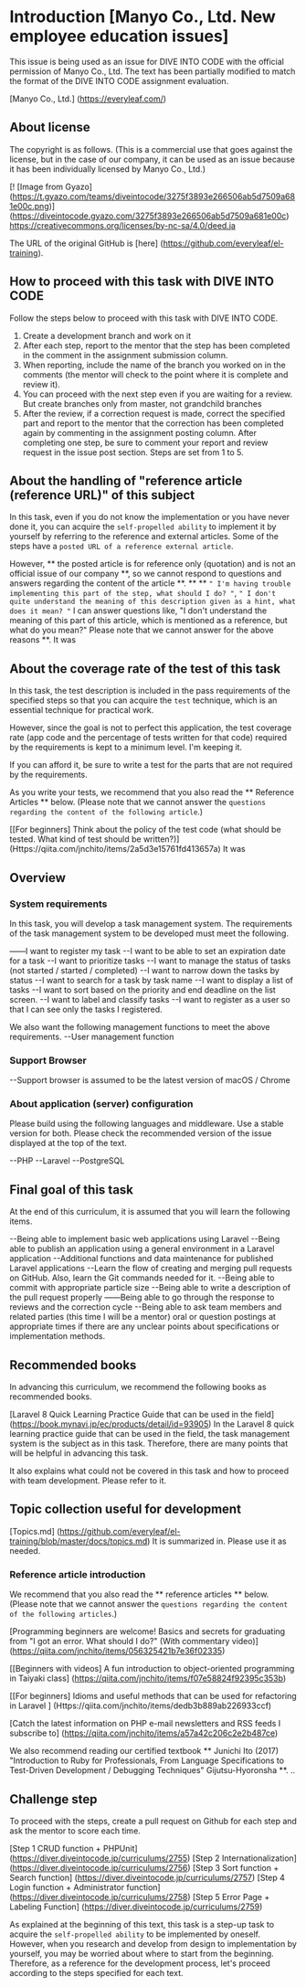 
# Introduction [Manyo Co., Ltd. New employee education issues]

This issue is being used as an issue for DIVE INTO CODE with the official permission of Manyo Co., Ltd. The text has been partially modified to match the format of the DIVE INTO CODE assignment evaluation.

[Manyo Co., Ltd.] (https://everyleaf.com/)

## About license

The copyright is as follows.
(This is a commercial use that goes against the license, but in the case of our company, it can be used as an issue because it has been individually licensed by Manyo Co., Ltd.)

[! [Image from Gyazo] (https://t.gyazo.com/teams/diveintocode/3275f3893e266506ab5d7509a681e00c.png)] (https://diveintocode.gyazo.com/3275f3893e266506ab5d7509a681e00c)
https://creativecommons.org/licenses/by-nc-sa/4.0/deed.ja

The URL of the original GitHub is [here] (https://github.com/everyleaf/el-training).

## How to proceed with this task with DIVE INTO CODE

Follow the steps below to proceed with this task with DIVE INTO CODE.
1. Create a development branch and work on it
2. After each step, report to the mentor that the step has been completed in the comment in the assignment submission column.
3. When reporting, include the name of the branch you worked on in the comments (the mentor will check to the point where it is complete and review it).
4. You can proceed with the next step even if you are waiting for a review. But create branches only from master, not grandchild branches
5. After the review, if a correction request is made, correct the specified part and report to the mentor that the correction has been completed again by commenting in the assignment posting column.
After completing one step, be sure to comment your report and review request in the issue post section.
Steps are set from 1 to 5.

## About the handling of "reference article (reference URL)" of this subject
In this task, even if you do not know the implementation or you have never done it, you can acquire the `self-propelled ability` to implement it by yourself by referring to the reference and external articles. Some of the steps have a `posted URL of a reference external article`.

However, ** the posted article is for reference only (quotation) and is not an official issue of our company **, so we cannot respond to questions and answers regarding the content of the article **. ** **
`" I'm having trouble implementing this part of the step, what should I do? "`, `" I don't quite understand the meaning of this description given as a hint, what does it mean? "` I can answer questions like, "I don't understand the meaning of this part of this article, which is mentioned as a reference, but what do you mean?" Please note that we cannot answer for the above reasons **.
It was
## About the coverage rate of the test of this task
In this task, the test description is included in the pass requirements of the specified steps so that you can acquire the `test` technique, which is an essential technique for practical work.

However, since the goal is not to perfect this application, the test coverage rate (app code and the percentage of tests written for that code) required by the requirements is kept to a minimum level. I'm keeping it.

If you can afford it, be sure to write a test for the parts that are not required by the requirements.

As you write your tests, we recommend that you also read the ** Reference Articles ** below. (Please note that we cannot answer the `questions regarding the content of the following article`.)

[[For beginners] Think about the policy of the test code (what should be tested. What kind of test should be written?)] (Https://qiita.com/jnchito/items/2a5d3e15761fd413657a)
It was
## Overview
### System requirements

In this task, you will develop a task management system.
The requirements of the task management system to be developed must meet the following.

――I want to register my task
--I want to be able to set an expiration date for a task
--I want to prioritize tasks
--I want to manage the status of tasks (not started / started / completed)
--I want to narrow down the tasks by status
--I want to search for a task by task name
--I want to display a list of tasks
--I want to sort based on the priority and end deadline on the list screen.
--I want to label and classify tasks
--I want to register as a user so that I can see only the tasks I registered.

We also want the following management functions to meet the above requirements.
--User management function

### Support Browser
--Support browser is assumed to be the latest version of macOS / Chrome

### About application (server) configuration
Please build using the following languages and middleware.
Use a stable version for both. Please check the recommended version of the issue displayed at the top of the text.

--PHP
--Laravel
--PostgreSQL

## Final goal of this task

At the end of this curriculum, it is assumed that you will learn the following items.

--Being able to implement basic web applications using Laravel
--Being able to publish an application using a general environment in a Laravel application
--Additional functions and data maintenance for published Laravel applications
--Learn the flow of creating and merging pull requests on GitHub. Also, learn the Git commands needed for it.
  --Being able to commit with appropriate particle size
  --Being able to write a description of the pull request properly
  ――Being able to go through the response to reviews and the correction cycle
--Being able to ask team members and related parties (this time I will be a mentor) oral or question postings at appropriate times if there are any unclear points about specifications or implementation methods.

## Recommended books
In advancing this curriculum, we recommend the following books as recommended books.

[Laravel 8 Quick Learning Practice Guide that can be used in the field] (https://book.mynavi.jp/ec/products/detail/id=93905)
In the Laravel 8 quick learning practice guide that can be used in the field, the task management system is the subject as in this task. Therefore, there are many points that will be helpful in advancing this task.

It also explains what could not be covered in this task and how to proceed with team development. Please refer to it.

## Topic collection useful for development

[Topics.md] (https://github.com/everyleaf/el-training/blob/master/docs/topics.md) It is summarized in. Please use it as needed.

### Reference article introduction

We recommend that you also read the ** reference articles ** below. (Please note that we cannot answer the `questions regarding the content of the following articles`.)

[Programming beginners are welcome! Basics and secrets for graduating from "I got an error. What should I do?" (With commentary video)] (https://qiita.com/jnchito/items/056325421b7e36f02335)

[[Beginners with videos] A fun introduction to object-oriented programming in Taiyaki class] (https://qiita.com/jnchito/items/f07e58824f92395c353b)

[[For beginners] Idioms and useful methods that can be used for refactoring in Laravel
] (Https://qiita.com/jnchito/items/dedb3b889ab226933ccf)

[Catch the latest information on PHP e-mail newsletters and RSS feeds I subscribe to] (https://qiita.com/jnchito/items/a57a42c206c2e2b487ce)

We also recommend reading our certified textbook ** Junichi Ito (2017) "Introduction to Ruby for Professionals, From Language Specifications to Test-Driven Development / Debugging Techniques" Gijutsu-Hyoronsha **. ..

## Challenge step

To proceed with the steps, create a pull request on Github for each step and ask the mentor to score each time.

[Step 1 CRUD function + PHPUnit] (https://diver.diveintocode.jp/curriculums/2755)
[Step 2 Internationalization] (https://diver.diveintocode.jp/curriculums/2756)
[Step 3 Sort function + Search function] (https://diver.diveintocode.jp/curriculums/2757)
[Step 4 Login function + Administrator function] (https://diver.diveintocode.jp/curriculums/2758)
[Step 5 Error Page + Labeling Function] (https://diver.diveintocode.jp/curriculums/2759)

As explained at the beginning of this text, this task is a step-up task to acquire the `self-propelled ability` to be implemented by oneself. However, when you research and develop from design to implementation by yourself, you may be worried about where to start from the beginning. Therefore, as a reference for the development process, let's proceed according to the steps specified for each text.
